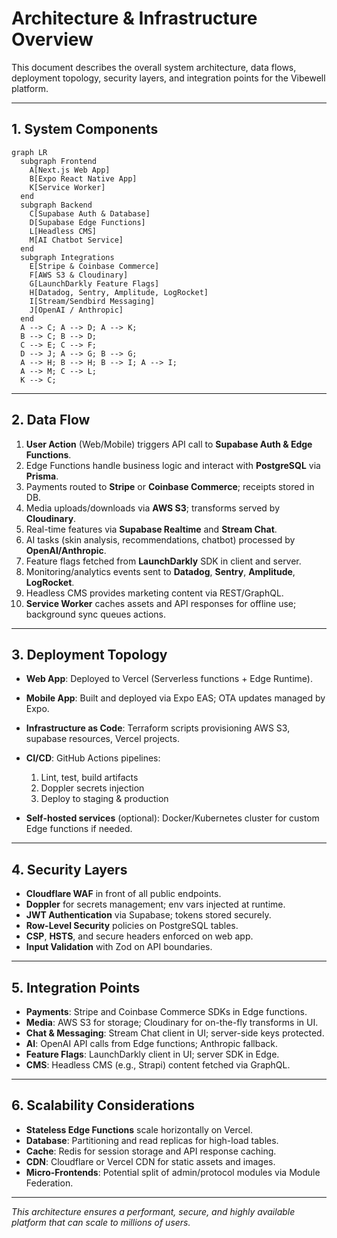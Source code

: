 # Architecture & Infrastructure Overview

This document describes the overall system architecture, data flows, deployment topology, security layers, and integration points for the Vibewell platform.

---

## 1. System Components

```mermaid
graph LR
  subgraph Frontend
    A[Next.js Web App]
    B[Expo React Native App]
    K[Service Worker]
  end
  subgraph Backend
    C[Supabase Auth & Database]
    D[Supabase Edge Functions]
    L[Headless CMS]
    M[AI Chatbot Service]
  end
  subgraph Integrations
    E[Stripe & Coinbase Commerce]
    F[AWS S3 & Cloudinary]
    G[LaunchDarkly Feature Flags]
    H[Datadog, Sentry, Amplitude, LogRocket]
    I[Stream/Sendbird Messaging]
    J[OpenAI / Anthropic]
  end
  A --> C; A --> D; A --> K;
  B --> C; B --> D;
  C --> E; C --> F;
  D --> J; A --> G; B --> G;
  A --> H; B --> H; B --> I; A --> I;
  A --> M; C --> L;
  K --> C;
```

---

## 2. Data Flow

1. **User Action** (Web/Mobile) triggers API call to **Supabase Auth & Edge Functions**.
2. Edge Functions handle business logic and interact with **PostgreSQL** via **Prisma**.
3. Payments routed to **Stripe** or **Coinbase Commerce**; receipts stored in DB.
4. Media uploads/downloads via **AWS S3**; transforms served by **Cloudinary**.
5. Real-time features via **Supabase Realtime** and **Stream Chat**.
6. AI tasks (skin analysis, recommendations, chatbot) processed by **OpenAI/Anthropic**.
7. Feature flags fetched from **LaunchDarkly** SDK in client and server.
8. Monitoring/analytics events sent to **Datadog**, **Sentry**, **Amplitude**, **LogRocket**.
9. Headless CMS provides marketing content via REST/GraphQL.
10. **Service Worker** caches assets and API responses for offline use; background sync queues actions.

---

## 3. Deployment Topology

* **Web App**: Deployed to Vercel (Serverless functions + Edge Runtime).
* **Mobile App**: Built and deployed via Expo EAS; OTA updates managed by Expo.
* **Infrastructure as Code**: Terraform scripts provisioning AWS S3, supabase resources, Vercel projects.
* **CI/CD**: GitHub Actions pipelines:

  1. Lint, test, build artifacts
  2. Doppler secrets injection
  3. Deploy to staging & production
* **Self-hosted services** (optional): Docker/Kubernetes cluster for custom Edge functions if needed.

---

## 4. Security Layers

* **Cloudflare WAF** in front of all public endpoints.
* **Doppler** for secrets management; env vars injected at runtime.
* **JWT Authentication** via Supabase; tokens stored securely.
* **Row-Level Security** policies on PostgreSQL tables.
* **CSP**, **HSTS**, and secure headers enforced on web app.
* **Input Validation** with Zod on API boundaries.

---

## 5. Integration Points

* **Payments**: Stripe and Coinbase Commerce SDKs in Edge functions.
* **Media**: AWS S3 for storage; Cloudinary for on-the-fly transforms in UI.
* **Chat & Messaging**: Stream Chat client in UI; server-side keys protected.
* **AI**: OpenAI API calls from Edge functions; Anthropic fallback.
* **Feature Flags**: LaunchDarkly client in UI; server SDK in Edge.
* **CMS**: Headless CMS (e.g., Strapi) content fetched via GraphQL.

---

## 6. Scalability Considerations

* **Stateless Edge Functions** scale horizontally on Vercel.
* **Database**: Partitioning and read replicas for high-load tables.
* **Cache**: Redis for session storage and API response caching.
* **CDN**: Cloudflare or Vercel CDN for static assets and images.
* **Micro-Frontends**: Potential split of admin/protocol modules via Module Federation.

---

*This architecture ensures a performant, secure, and highly available platform that can scale to millions of users.* 